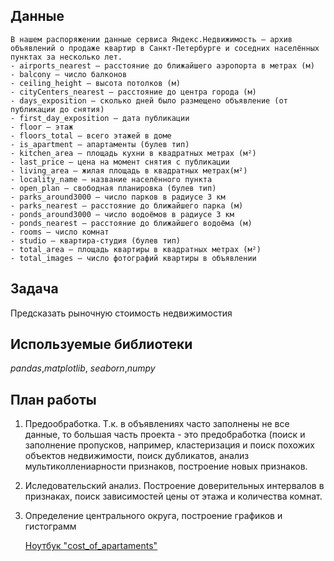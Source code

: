 ## Данные

    В нашем распоряжении данные сервиса Яндекс.Недвижимость — архив объявлений о продаже квартир в Санкт-Петербурге и соседних населённых пунктах за несколько лет.
    - airports_nearest — расстояние до ближайшего аэропорта в метрах (м)
    - balcony — число балконов
    - ceiling_height — высота потолков (м)
    - cityCenters_nearest — расстояние до центра города (м)
    - days_exposition — сколько дней было размещено объявление (от публикации до снятия)
    - first_day_exposition — дата публикации
    - floor — этаж
    - floors_total — всего этажей в доме
    - is_apartment — апартаменты (булев тип)
    - kitchen_area — площадь кухни в квадратных метрах (м²)
    - last_price — цена на момент снятия с публикации
    - living_area — жилая площадь в квадратных метрах(м²)
    - locality_name — название населённого пункта
    - open_plan — свободная планировка (булев тип)
    - parks_around3000 — число парков в радиусе 3 км
    - parks_nearest — расстояние до ближайшего парка (м)
    - ponds_around3000 — число водоёмов в радиусе 3 км
    - ponds_nearest — расстояние до ближайшего водоёма (м)
    - rooms — число комнат
    - studio — квартира-студия (булев тип)
    - total_area — площадь квартиры в квадратных метрах (м²)
    - total_images — число фотографий квартиры в объявлении

## Задача

Предсказать рыночную стоимость недвижимостия  

## Используемые библиотеки
*pandas*,*matplotlib*, *seaborn*,*numpy*

## План работы

1. Предообработка. Т.к. в объявлениях часто заполнены не все данные, то большая часть проекта - это предобработка (поиск и заполнение пропусков, например, кластеризация и поиск похожих объектов недвижимости, поиск дубликатов, анализ мультиколлениарности признаков, построение новых признаков.
2. Иследовательский анализ. Построение доверительных интервалов в признаках, поиск зависимостей цены от этажа и количества комнат. 
3. Определение центрального округа, построение графиков и гистограмм

    [Ноутбук "cost_of_apartaments"](https://nbviewer.jupyter.org/github/Timsa27/sample_project/blob/main/cost_of_apartaments/eda_portfolio.ipynb/ "Необязательная подсказка")
